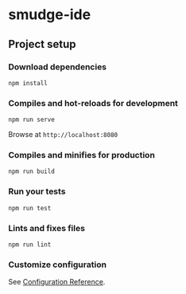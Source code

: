 # smudge-ide

## Project setup

### Download dependencies

```
npm install
```

### Compiles and hot-reloads for development

```
npm run serve
```

Browse at `http://localhost:8080`

### Compiles and minifies for production

```
npm run build
```

### Run your tests

```
npm run test
```

### Lints and fixes files

```
npm run lint
```

### Customize configuration

See [Configuration Reference](https://cli.vuejs.org/config/).
